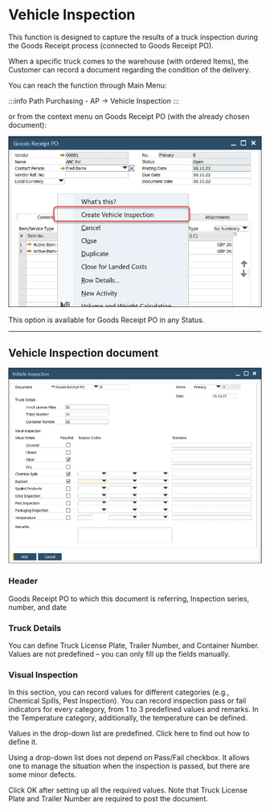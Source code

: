 # Vehicle Inspection

This function is designed to capture the results of a truck inspection during the Goods Receipt process (connected to Goods Receipt PO).

When a specific truck comes to the warehouse (with ordered Items), the Customer can record a document regarding the condition of the delivery.

You can reach the function through Main Menu:

:::info Path
Purchasing - AP → Vehicle Inspection
:::

or from the context menu on Goods Receipt PO (with the already chosen document):

![Goods Receipt PO](./media/vehicle-inspection.webp)

This option is available for Goods Receipt PO in any Status.

---

## Vehicle Inspection document

![Vehicle Inspection](./media/vehicle-inspection-2.webp)

### Header

Goods Receipt PO to which this document is referring, Inspection series, number, and date

### Truck Details

You can define Truck License Plate, Trailer Number, and Container Number. Values are not predefined – you can only fill up the fields manually.

### Visual Inspection

In this section, you can record values for different categories (e.g., Chemical Spills, Pest Inspection). You can record inspection pass or fail indicators for every category, from 1 to 3 predefined values and remarks. In the Temperature category, additionally, the temperature can be defined.

Values in the drop-down list are predefined. Click here to find out how to define it.

Using a drop-down list does not depend on Pass/Fail checkbox. It allows one to manage the situation when the inspection is passed, but there are some minor defects.

Click OK after setting up all the required values. Note that Truck License Plate and Trailer Number are required to post the document.
